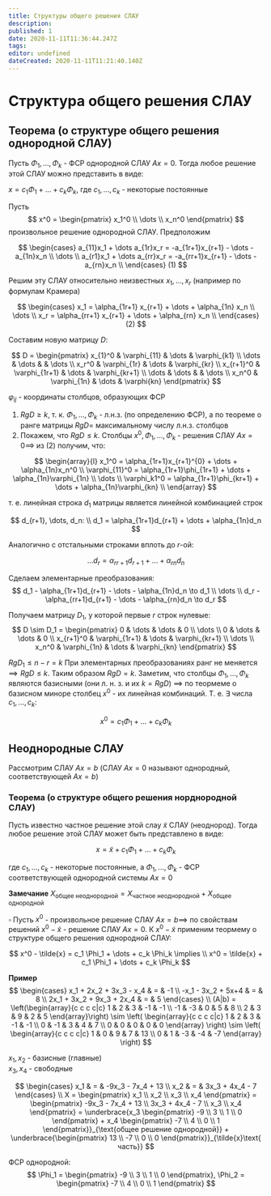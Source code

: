 ```yaml
---
title: Структуры общего решения СЛАУ
description: 
published: 1
date: 2020-11-11T11:36:44.247Z
tags: 
editor: undefined
dateCreated: 2020-11-11T11:21:40.140Z
---
```


# Структура общего решения СЛАУ

## Теорема (о структуре общего решения однородной СЛАУ)
Пусть $\Phi_1, \dots, \Phi_k$ - ФСР однородной СЛАУ $Ax=0$. Тогда любое решение этой СЛАУ можно представить в виде:

$x = c_1 \Phi_1 + \dots + c_k \Phi_k$, где $c_1, \dots, c_k$ - некоторые постоянные

Пусть 
$$
x^0 = \begin{pmatrix}
    x_1^0 \\
    \dots \\
    x_n^0
\end{pmatrix}
$$
произвольное решение однородной СЛАУ. Предположим

$$
\begin{cases}
    a_{11}x_1 + \dots a_{1r}x_r = -a_{1r+1}x_{r+1} - \dots - a_{1n}x_n \\
    \dots \\
    a_{r1}x_1 + \dots a_{rr}x_r = -a_{rr+1}x_{r+1} - \dots - a_{rn}x_n \\
\end{cases} (1)
$$

Решим эту СЛАУ относительно неизвестных $x_1, \dots, x_r$ (например по формулам Крамера)

$$
\begin{cases}
    x_1 = \alpha_{1r+1} x_{r+1} + \dots + \alpha_{1n} x_n \\
    \dots \\
    x_r = \alpha_{rr+1} x_{r+1} + \dots + \alpha_{rn} x_n \\
\end{cases} (2)
$$

Составим новую матрицу $D$:

$$
D = \begin{pmatrix}
    x_{1}^0 & \varphi_{11} & \dots & \varphi_{k1} \\
    \dots & \dots & & \dots \\
    x_r^0 & \varphi_{1r} & \dots & \varphi_{kr} \\
    x_{r+1}^0 & \varphi_{1r+1} & \dots & \varphi_{kr+1} \\
    \dots & \dots & & \dots \\
    x_n^0 & \varphi_{1n} & \dots & \varphi{kn}
\end{pmatrix}
$$

$\varphi_{ij}$ - координаты столбцов, образующих ФСР

1. $Rg D \ge k$, т. к. $\Phi_1, \dots, \Phi_k$ - л.н.з. (по определению ФСР), а по теореме о ранге матрицы $Rg D =$ максимальному числу л.н.з. столбцов
2. Покажем, что $Rg D \le k$. Столбцы $x^0, \Phi_1, \dots, \Phi_k$ - решения СЛАУ $Ax = 0 \implies$ из (2) получим, что:

$$
\begin{array}{l}
x_1^0 = \alpha_{1r+1}x_{r+1}^{0} + \dots + \alpha_{1n}x_n^0 \\
\varphi_{11}^0 = \alpha_{1r+1}\phi_{1r+1} + \dots + \alpha_{1n}\varphi_{1n} \\
\dots \\
\varphi_k1^0 = \alpha_{1r+1}\phi_{kr+1} + \dots + \alpha_{1n}\varphi_{kn} \\
\end{array}
$$

т. е. линейная строка $d_1$ матрицы является линейной комбинацией строк 

$$
d_{r+1}, \dots, d_n: \\
d_1 = \alpha_{1r+1}d_{r+1} + \dots + \alpha_{1n}d_n
$$

Аналогично с отстальными строками вплоть до $r$-ой:

$$
\dots d_r = \alpha_{rr+1}d_{r+1} + \dots + \alpha_{rn}d_n
$$

Сделаем элементарные преобразования:
$$
d_1 - \alpha_{1r+1}d_{r+1} - \dots - \alpha_{1n}d_n \to d_1 \\
\dots \\
d_r - \alpha_{rr+1}d_{r+1} - \dots - \alpha_{rn}d_n \to d_r
$$

Получаем матрицу $D_1$, у которой первые $r$ строк нулевые:
$$
D \sim D_1 = \begin{pmatrix}
0 & \dots & \dots & 0 \\
\dots \\
0 & \dots & \dots & 0 \\
x_{r+1}^0 & \varphi_{1r+1} & \dots & \varphi_{kr+1} \\
\dots \\
x_n^0 & \varphi_{1n} & \dots & \varphi_{kn}
\end{pmatrix}
$$

$Rg D_1 \le n - r = k$ При элементарных преобразованиях ранг не меняется $\implies RgD \le k$. Таким образом $RgD = k$. Заметим, что столбцы $\Phi_1, \dots, \Phi_k$ являются базисными (они л. н. з. и их $k = RgD$) $\implies$ по теормеме о базисном миноре столбец $x^0$ - их линейная комбинаций. Т. е. $\exists$ числа $c_1, \dots, c_k$:

$$
x^0 = c_1 \Phi_1 + \dots + c_k \Phi_k
$$

## Неоднородные СЛАУ
Рассмотрим СЛАУ $Ax = b$ (СЛАУ $Ax = 0$ называют однородный, соответствующей $Ax = b$)

### Теорема (о структуре общего решения норднородной СЛАУ)
Пусть известно частное решение этой слау $\tilde{x}$ СЛАУ (неоднород). Тогда любое решение этой СЛАУ может быть представлено в виде:

$$
x = \tilde{x} + c_1 \Phi_1 + \dots + c_k \Phi_k
$$

где $c_1, \dots, c_k$ - некоторые постоянные, а $\Phi_1, \dots, \Phi_k$ - ФСР соответствующей однородной системы $Ax=0$

**Замечание** $X_{\text{общее неоднородной}} = X_{\text{частное неоднородной}} + X_{\text{общее однородной}}$

$\square$ Пусть $x^0$ - произвольное решение СЛАУ $Ax = b \implies$ по свойствам решений $x^0 - \tilde{x}$ - решение СЛАУ $Ax = 0$. К $x^0 - \tilde{x}$ применим теормему о структуре общего решения однородной СЛАУ:

$$
x^0 - \tilde{x} = c_1 \Phi_1 + \dots + c_k \Phi_k \implies \\
x^0 = \tilde{x} + c_1 \Phi_1 + \dots + c_k \Phi_k
$$

**Пример**
$$
\begin{cases}
x_1 + 2x_2 + 3x_3 - x_4 & = & -1 \\
-x_1 - 3x_2 + 5x+4 & = & 8 \\
2x_1 + 3x_2 + 9x_3 + 2x_4 & = & 5
\end{cases} \\
(A|b) = \left(\begin{array}{c c c c|c}
    1 & 2 & 3 & -1 & -1 \\
    -1 & -3 & 0 & 5 & 8 \\
    2 & 3 & 9 & 2 & 5
\end{array}\right) \sim
\left(
    \begin{array}{c c c c|c}
        1 & 2 & 3 & -1 & -1 \\
        0 & -1 & 3 & 4 & 7 \\
        0 & 0 & 0 & 0 & 0
    \end{array}
\right) \sim
\left(
    \begin{array}{c c c c|c}
        1 & 0 & 9 & 7 & 13 \\
        0 & 1 & -3 & -4 & -7
    \end{array}
\right)
$$

$x_1, x_2$ - базисные (главные)\
$x_3, x_4$ - свободные

$$
\begin{cases}
x_1 & = & -9x_3 - 7x_4 + 13 \\
x_2 & = & 3x_3 + 4x_4 - 7
\end{cases} \\
X = \begin{pmatrix}
    x_1 \\ x_2 \\ x_3 \\ x_4
\end{pmatrix} = \begin{pmatrix}
    -9x_3 - 7x_4 + 13 \\
    3x_3 + 4x_4 - 7 \\
    x_3 \\
    x_4
\end{pmatrix} = \underbrace{x_3 \begin{pmatrix}
    -9 \\ 3 \\ 1 \\ 0
\end{pmatrix} + x_4 \begin{pmatrix}
    -7 \\ 4 \\ 0 \\ 1
\end{pmatrix}}_{\text{общее решение однородной}} + \underbrace{\begin{pmatrix}
    13 \\ -7 \\ 0 \\ 0
\end{pmatrix}}_{\tilde{x}\text{ часть}}
$$

ФСР однородной:
$$
\Phi_1 = \begin{pmatrix}
    -9 \\ 3 \\ 1 \\ 0
\end{pmatrix}, \Phi_2 = \begin{pmatrix}
    -7 \\ 4 \\ 0 \\ 1
\end{pmatrix}
$$
